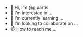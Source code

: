 - 👋 Hi, I’m @gjpartis
- 👀 I’m interested in ...
- 🌱 I’m currently learning ...
- 💞️ I’m looking to collaborate on ...
- 📫 How to reach me ...

<!---
gjpartis/gjpartis is a ✨ special ✨ repository because its `README.md` (this file) appears on your GitHub profile.
You can click the Preview link to take a look at your changes.
--->
